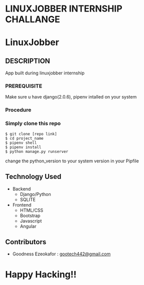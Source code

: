 # LINUXJOBBER INTERNSHIP CHALLANGE
LinuxJobber
=============
## DESCRIPTION
App built during linuxjobber internship

### PREREQUISITE
Make sure u have django(2.0.6), pipenv intalled on your system
### Procedure
### Simply clone this repo
    $ git clone [repo link]
    $ cd project_name
    $ pipenv shell
    $ pipenv install
    $ python manage.py runserver

change the python_version to your system version in your Pipfile

## Technology Used
* Backend 
    * Django/Python
    * SQLITE
* Frontend
    * HTML/CSS
    * Bootstrap
    * Javascript
    * Angular

<p>  </p>

## Contributors
* Goodness Ezeokafor : gootech442@gmail.com

# Happy Hacking!!
